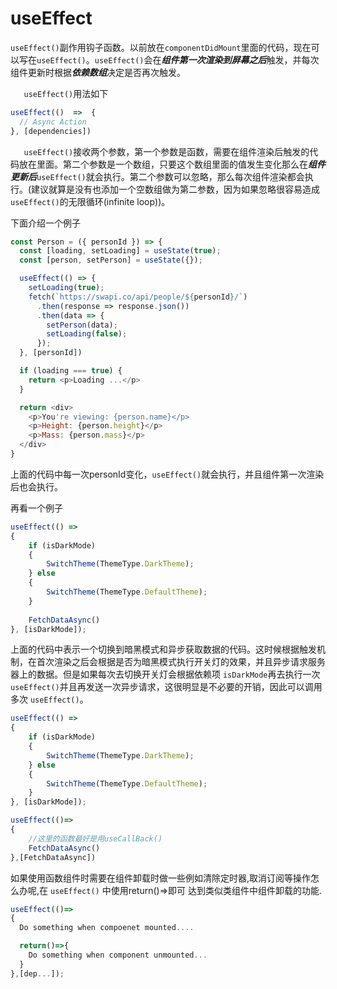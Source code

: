 # useEffect

`useEffect()`副作用钩子函数。以前放在`componentDidMount`里面的代码，现在可以写在`useEffect()`。`useEffect()`会在***组件第一次渲染到屏幕之后***触发，并每次组件更新时根据***依赖数组***决定是否再次触发。

`	useEffect()`用法如下

```js
useEffect(()  =>  {
  // Async Action
}, [dependencies])
```

`	useEffect()`接收两个参数，第一个参数是函数，需要在组件渲染后触发的代码放在里面。第二个参数是一个数组，只要这个数组里面的值发生变化那么在***组件更新后***`useEffect()`就会执行。第二个参数可以忽略，那么每次组件渲染都会执行。(建议就算是没有也添加一个空数组做为第二参数，因为如果忽略很容易造成 `useEffect()`的无限循环(infinite loop))。

下面介绍一个例子

```js
const Person = ({ personId }) => {
  const [loading, setLoading] = useState(true);
  const [person, setPerson] = useState({});

  useEffect(() => {
    setLoading(true); 
    fetch(`https://swapi.co/api/people/${personId}/`)
      .then(response => response.json())
      .then(data => {
        setPerson(data);
        setLoading(false);
      });
  }, [personId])

  if (loading === true) {
    return <p>Loading ...</p>
  }

  return <div>
    <p>You're viewing: {person.name}</p>
    <p>Height: {person.height}</p>
    <p>Mass: {person.mass}</p>
  </div>
}
```

上面的代码中每一次personId变化，`useEffect()`就会执行，并且组件第一次渲染后也会执行。

再看一个例子

```js
useEffect(() =>		
{
	if (isDarkMode)
	{
		SwitchTheme(ThemeType.DarkTheme);
	} else
	{
		SwitchTheme(ThemeType.DefaultTheme);
	}
	
	FetchDataAsync()
}, [isDarkMode]);
```

上面的代码中表示一个切换到暗黑模式和异步获取数据的代码。这时候根据触发机制，在首次渲染之后会根据是否为暗黑模式执行开关灯的效果，并且异步请求服务器上的数据。但是如果每次去切换开关灯会根据依赖项 `isDarkMode`再去执行一次 `useEffect()`并且再发送一次异步请求，这很明显是不必要的开销，因此可以调用多次 `useEffect()`。

```js
useEffect(() =>		
{
	if (isDarkMode)
	{
		SwitchTheme(ThemeType.DarkTheme);
	} else
	{
		SwitchTheme(ThemeType.DefaultTheme);
	}
}, [isDarkMode]);

useEffect(()=>
{
	//这里的函数最好是用useCallBack()
	FetchDataAsync()
},[FetchDataAsync])
```

如果使用函数组件时需要在组件卸载时做一些例如清除定时器,取消订阅等操作怎么办呢,在 `useEffect()` 中使用return()=>即可
达到类似类组件中组件卸载的功能.

```js
useEffect(()=>
{
  Do something when compoenet mounted....

  return()=>{
    Do something when component unmounted...
  }
},[dep...]);

```